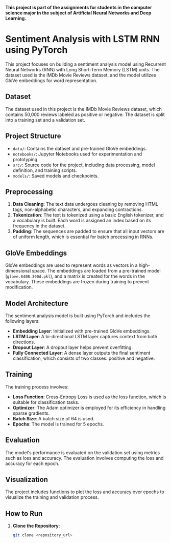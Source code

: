 **This project is part of the assignments for students in the computer science major in the subject of Artificial Neural Networks and Deep Learning.**

# Sentiment Analysis with LSTM RNN using PyTorch

This project focuses on building a sentiment analysis model using Recurrent Neural Networks (RNN) with Long Short-Term Memory (LSTM) units. The dataset used is the IMDb Movie Reviews dataset, and the model utilizes GloVe embeddings for word representation.

## Dataset

The dataset used in this project is the IMDb Movie Reviews dataset, which contains 50,000 reviews labeled as positive or negative. The dataset is split into a training set and a validation set.

## Project Structure

- `data/`: Contains the dataset and pre-trained GloVe embeddings.
- `notebooks/`: Jupyter Notebooks used for experimentation and prototyping.
- `src/`: Source code for the project, including data processing, model definition, and training scripts.
- `models/`: Saved models and checkpoints.

## Preprocessing

1. **Data Cleaning**: The text data undergoes cleaning by removing HTML tags, non-alphabetic characters, and expanding contractions.
2. **Tokenization**: The text is tokenized using a basic English tokenizer, and a vocabulary is built. Each word is assigned an index based on its frequency in the dataset.
3. **Padding**: The sequences are padded to ensure that all input vectors are of uniform length, which is essential for batch processing in RNNs.

## GloVe Embeddings

GloVe embeddings are used to represent words as vectors in a high-dimensional space. The embeddings are loaded from a pre-trained model (`glove.840B.300d.pkl`), and a matrix is created for the words in the vocabulary. These embeddings are frozen during training to prevent modification.

## Model Architecture

The sentiment analysis model is built using PyTorch and includes the following layers:

- **Embedding Layer**: Initialized with pre-trained GloVe embeddings.
- **LSTM Layer**: A bi-directional LSTM layer captures context from both directions.
- **Dropout Layer**: A dropout layer helps prevent overfitting.
- **Fully Connected Layer**: A dense layer outputs the final sentiment classification, which consists of two classes: positive and negative.

## Training

The training process involves:

- **Loss Function**: Cross-Entropy Loss is used as the loss function, which is suitable for classification tasks.
- **Optimizer**: The Adam optimizer is employed for its efficiency in handling sparse gradients.
- **Batch Size**: A batch size of 64 is used.
- **Epochs**: The model is trained for 5 epochs.

## Evaluation

The model's performance is evaluated on the validation set using metrics such as loss and accuracy. The evaluation involves computing the loss and accuracy for each epoch.

## Visualization

The project includes functions to plot the loss and accuracy over epochs to visualize the training and validation process.

## How to Run

1. **Clone the Repository**:
   ```bash
   git clone <repository_url>
